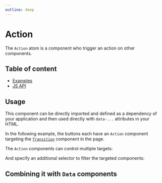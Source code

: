 ```yaml
---
outline: deep
---
```


# Action <Badges :texts="badges" />

<script setup>
  import pkg from '@studiometa/ui/atoms/Action/package.json';

  const badges = [`v${pkg.version}`, 'JS'];
</script>

The `Action` atom is a component who trigger an action on other components.

## Table of content

- [Examples](./examples.html)
- [JS API](./js-api.html)

## Usage

This component can be directly imported and defined as a dependency of your application and then used directly with `data-...` attributes in your HTML.

In the following example, the buttons each have an `Action` component targeting the [`Transition`](/components/primitives/Transition/index.html) component in the page.

<PreviewPlayground
  :html="() => import('./stories/basic/app.twig')"
  :script="() => import('./stories/basic/app.js?raw')"
  />

The `Action` components can control multiple targets:

<PreviewPlayground
  :html="() => import('./stories/basic/app-multiple.twig')"
  :script="() => import('./stories/basic/app.js?raw')"
  />

And specify an additional selector to filter the targeted components:

<PreviewPlayground
  :html="() => import('./stories/basic/app-selector.twig')"
  :script="() => import('./stories/basic/app.js?raw')"
  />


## Combining it with `Data` components

<PreviewPlayground
  :html="() => import('./stories/counter/app.twig')"
  :script="() => import('./stories/counter/app.js?raw')"
  />
